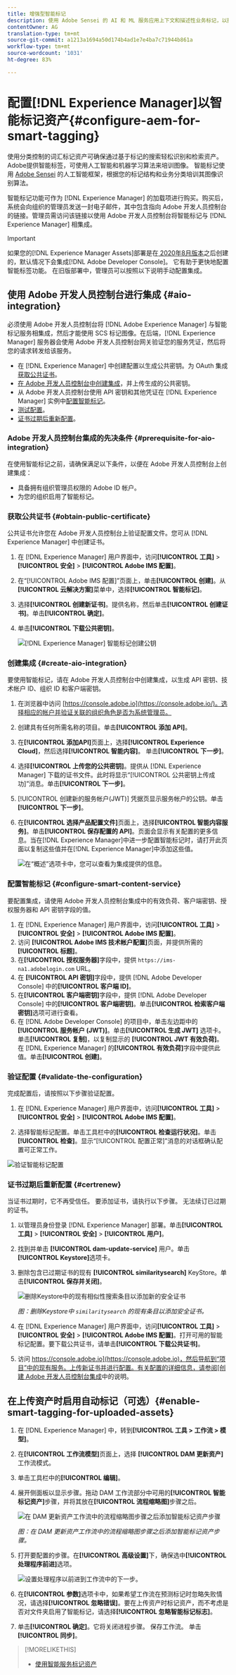 ```yaml
---
title: 增强型智能标记
description: 使用 Adobe Sensei 的 AI 和 ML 服务应用上下文和描述性业务标记，以提高资产发现和内容交付速度。
contentOwner: AG
translation-type: tm+mt
source-git-commit: a1213a1694a50d174b4ad1e7e4ba7c71944b861a
workflow-type: tm+mt
source-wordcount: '1031'
ht-degree: 83%

---
```



# 配置[!DNL Experience Manager]以智能标记资产{#configure-aem-for-smart-tagging}

使用分类控制的词汇标记资产可确保通过基于标记的搜索轻松识别和检索资产。Adobe提供智能标签，可使用人工智能和机器学习算法来培训图像。 智能标记使用 [Adobe Sensei](https://www.adobe.com/cn/sensei/experience-cloud-artificial-intelligence.html) 的人工智能框架，根据您的标记结构和业务分类培训其图像识别算法。

智能标记功能可作为 [!DNL Experience Manager] 的加载项进行购买。购买后，系统会向组织的管理员发送一封电子邮件，其中包含指向 Adobe 开发人员控制台的链接。管理员需访问该链接以使用 Adobe 开发人员控制台将智能标记与 [!DNL Experience Manager] 相集成。

<!-- TBD: 
1. Can a similar flowchart be created about how training works in CS? ![flowchart](assets/flowchart.gif)
2. Is there a link to buy SCS or initiate a sales call.
3. Keystroke all steps and check all screenshots.
-->

>[!IMPORTANT]
>
>如果您的[!DNL Experience Manager Assets]部署是在[ 2020年8月版本](/help/release-notes/release-notes-cloud/2020/release-notes-2020-8-0.md#assets)之后创建的，默认情况下会集成[!DNL Adobe Developer Console]。 它有助于更快地配置智能标签功能。 在旧版部署中，管理员可以按照以下说明手动配置集成。

## 使用 Adobe 开发人员控制台进行集成 {#aio-integration}

必须使用 Adobe 开发人员控制台将 [!DNL Adobe Experience Manager] 与智能标记服务相集成，然后才能使用 SCS 标记图像。在后端，[!DNL Experience Manager] 服务器会使用 Adobe 开发人员控制台网关验证您的服务凭证，然后将您的请求转发给该服务。

* 在 [!DNL Experience Manager] 中创建配置以生成公共密钥。为 OAuth 集成[获取公共证书](#obtain-public-certificate)。
* [在 Adobe 开发人员控制台中创建集成](#create-aio-integration)，并上传生成的公共密钥。
* 从 Adobe 开发人员控制台使用 API 密钥和其他凭证在 [!DNL Experience Manager] 实例中[配置智能标记](#configure-smart-content-service)。
* [测试配置](#validate-the-configuration)。
* [证书过期后重新配置](#certrenew)。

### Adobe 开发人员控制台集成的先决条件 {#prerequisite-for-aio-integration}

在使用智能标记之前，请确保满足以下条件，以便在 Adobe 开发人员控制台上创建集成：

* 具备拥有组织管理员权限的 Adobe ID 帐户。
* 为您的组织启用了智能标记。

### 获取公共证书 {#obtain-public-certificate}

公共证书允许您在 Adobe 开发人员控制台上验证配置文件。您可从 [!DNL Experience Manager] 中创建证书。

1. 在 [!DNL Experience Manager] 用户界面中，访问&#x200B;**[!UICONTROL 工具]** > **[!UICONTROL 安全]** > **[!UICONTROL Adobe IMS 配置]**。

1. 在“[!UICONTROL Adobe IMS 配置]”页面上，单击&#x200B;**[!UICONTROL 创建]**。从&#x200B;**[!UICONTROL 云解决方案]**&#x200B;菜单中，选择&#x200B;**[!UICONTROL 智能标记]**。

1. 选择&#x200B;**[!UICONTROL 创建新证书]**。提供名称，然后单击&#x200B;**[!UICONTROL 创建证书]**。单击&#x200B;**[!UICONTROL 确定]**。

1. 单击&#x200B;**[!UICONTROL 下载公共密钥]**。

   ![[!DNL Experience Manager] 智能标记创建公钥](assets/aem_smarttags-config1.png)

### 创建集成 {#create-aio-integration}

要使用智能标记，请在 Adobe 开发人员控制台中创建集成，以生成 API 密钥、技术帐户 ID、组织 ID 和客户端密钥。

1. 在浏览器中访问 [https://console.adobe.io](https://console.adobe.io/)。选择相应的帐户并验证关联的组织角色是否为系统管理员。
1. 创建具有任何所需名称的项目。单击&#x200B;**[!UICONTROL 添加 API]**。
1. 在&#x200B;**[!UICONTROL 添加API]**&#x200B;页面上，选择&#x200B;**[!UICONTROL Experience Cloud]**，然后选择&#x200B;**[!UICONTROL 智能内容]**。 单击&#x200B;**[!UICONTROL 下一步]**。
1. 选择&#x200B;**[!UICONTROL 上传您的公共密钥]**。提供从 [!DNL Experience Manager] 下载的证书文件。此时将显示“[!UICONTROL 公共密钥上传成功]”消息。单击&#x200B;**[!UICONTROL 下一步]**。
1. [!UICONTROL 创建新的服务帐户(JWT)] 凭据页显示服务帐户的公钥。单击&#x200B;**[!UICONTROL 下一步]**。
1. 在&#x200B;**[!UICONTROL 选择产品配置文件]**&#x200B;页面上，选择&#x200B;**[!UICONTROL 智能内容服务]**。单击&#x200B;**[!UICONTROL 保存配置的 API]**。页面会显示有关配置的更多信息。当在[!DNL Experience Manager]中进一步配置智能标记时，请打开此页面以复制这些值并在[!DNL Experience Manager]中添加这些值。

   ![在“概述”选项卡中，您可以查看为集成提供的信息。](assets/integration_details.png)

### 配置智能标记 {#configure-smart-content-service}

要配置集成，请使用 Adobe 开发人员控制台集成中的有效负荷、客户端密钥、授权服务器和 API 密钥字段的值。

1. 在 [!DNL Experience Manager] 用户界面中，访问&#x200B;**[!UICONTROL 工具]** > **[!UICONTROL 安全]** > **[!UICONTROL Adobe IMS 配置]**。
1. 访问 **[!UICONTROL Adobe IMS 技术帐户配置]**&#x200B;页面，并提供所需的&#x200B;**[!UICONTROL 标题]**。
1. 在&#x200B;**[!UICONTROL 授权服务器]**&#x200B;字段中，提供 `https://ims-na1.adobelogin.com` URL。
1. 在 **[!UICONTROL API 密钥]**&#x200B;字段中，提供 [!DNL Adobe Developer Console] 中的&#x200B;**[!UICONTROL 客户端 ID]**。
1. 在&#x200B;**[!UICONTROL 客户端密钥]**&#x200B;字段中，提供 [!DNL Adobe Developer Console] 中的&#x200B;**[!UICONTROL 客户端密钥]**。单击&#x200B;**[!UICONTROL 检索客户端密钥]**&#x200B;选项可进行查看。
1. 在 [!DNL Adobe Developer Console] 的项目中，单击左边距中的&#x200B;**[!UICONTROL 服务帐户 (JWT)]**。单击&#x200B;**[!UICONTROL 生成 JWT]** 选项卡。单击&#x200B;**[!UICONTROL 复制]**，以复制显示的 **[!UICONTROL JWT 有效负荷]**。在 [!DNL Experience Manager] 的&#x200B;**[!UICONTROL 有效负荷]**&#x200B;字段中提供此值。单击&#x200B;**[!UICONTROL 创建]**。

### 验证配置 {#validate-the-configuration}

完成配置后，请按照以下步骤验证配置。

1. 在 [!DNL Experience Manager] 用户界面中，访问&#x200B;**[!UICONTROL 工具]** > **[!UICONTROL 安全]** > **[!UICONTROL Adobe IMS 配置]**。

1. 选择智能标记配置。单击工具栏中的&#x200B;**[!UICONTROL 检查运行状况]**。单击&#x200B;**[!UICONTROL 检查]**。显示“[!UICONTROL 配置正常]”消息的对话框确认配置可正常工作。

![验证智能标记配置](assets/smart-tag-config-validation.png)

### 证书过期后重新配置 {#certrenew}

当证书过期时，它不再受信任。 要添加证书，请执行以下步骤。 无法续订已过期的证书。

1. 以管理员身份登录 [!DNL Experience Manager] 部署。单击&#x200B;**[!UICONTROL 工具]** > **[!UICONTROL 安全]** > **[!UICONTROL 用户]**。

1. 找到并单击 **[!UICONTROL dam-update-service]** 用户。单击&#x200B;**[!UICONTROL Keystore]**&#x200B;选项卡。
1. 删除包含已过期证书的现有 **[!UICONTROL similaritysearch]** KeyStore。单击&#x200B;**[!UICONTROL 保存并关闭]**。

   ![删除Keystore中的现有相似性搜索条目以添加新的安全证书](assets/smarttags_delete_similaritysearch_keystore.png)

   *图：删除Keystore中 `similaritysearch` 的现有条目以添加安全证书。*

1. 在 [!DNL Experience Manager] 用户界面中，访问&#x200B;**[!UICONTROL 工具]** > **[!UICONTROL 安全]** > **[!UICONTROL Adobe IMS 配置]**。打开可用的智能标记配置。要下载公共证书，请单击&#x200B;**[!UICONTROL 下载公共证书]**。

1. 访问 [https://console.adobe.io](https://console.adobe.io)，然后导航到“项目”中的现有服务。上传新证书并进行配置。有关配置的详细信息，请参阅[创建 Adobe 开发人员控制台集成](#create-aio-integration)中的说明。

## 在上传资产时启用自动标记（可选）{#enable-smart-tagging-for-uploaded-assets}

1. 在 [!DNL Experience Manager] 中，转到&#x200B;**[!UICONTROL 工具 > 工作流 > 模型]**。
1. 在&#x200B;**[!UICONTROL 工作流模型]**&#x200B;页面上，选择 **[!UICONTROL DAM 更新资产]**&#x200B;工作流模式。
1. 单击工具栏中的&#x200B;**[!UICONTROL 编辑]**。
1. 展开侧面板以显示步骤。拖动 DAM 工作流部分中可用的&#x200B;**[!UICONTROL 智能标记资产]**&#x200B;步骤，并将其放在&#x200B;**[!UICONTROL 流程缩略图]**&#x200B;步骤之后。

   ![在 DAM 更新资产工作流中的流程缩略图步骤之后添加智能标记资产步骤](assets/chlimage_1-105.png)

   *图：在 DAM 更新资产工作流中的流程缩略图步骤之后添加智能标记资产步骤。*

1. 打开要配置的步骤。在&#x200B;**[!UICONTROL 高级设置]**&#x200B;下，确保选中&#x200B;**[!UICONTROL 处理程序前进]**&#x200B;选项。

   ![设置处理程序以前进到工作流中的下一步。](assets/smart-tags-workflow-handler-setting.png)

1. 在&#x200B;**[!UICONTROL 参数]**&#x200B;选项卡中，如果希望工作流在预测标记时忽略失败情况，请选择&#x200B;**[!UICONTROL 忽略错误]**。要在上传资产时标记资产，而不考虑是否对文件夹启用了智能标记，请选择&#x200B;**[!UICONTROL 忽略智能标记标志]**。

1. 单击&#x200B;**[!UICONTROL 确定]**。它将关闭进程步骤。 保存工作流。 单击&#x200B;**[!UICONTROL 同步]**。

>[!MORELIKETHIS]
>
>* [使用智能服务标记资产](smart-tags.md)

